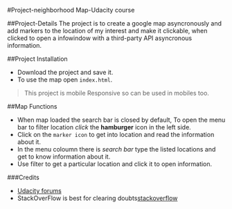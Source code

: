 #Project-neighborhood Map-Udacity course


##Project-Details
The project is to create a google map asyncronously and add markers to the location of my interest and make it clickable, when clicked to open a infowindow with a third-party API asyncronous information.

##Project Installation
* Download the project and save it.
* To use the map open `index.html`.
> This project is mobile Responsive so can be used in mobiles too.

##Map Functions
* When map loaded the search bar is closed by default, To open the menu bar to filter
location _click_ the __hamburger__ icon in the left side.
* Click on the `marker icon` to get into location and read the information about it.
* In the menu coloumn there is _search bar_ type the listed locations and get to know information about it.
* Use filter to get a particular location and click it to open information.

###Credits
* [Udacity forums](https://discussions.udacity.com/c/nd001-front-end-broadcast)
* StackOverFlow is best for clearing doubts[stackoverflow](https://stackoverflow.com/)

